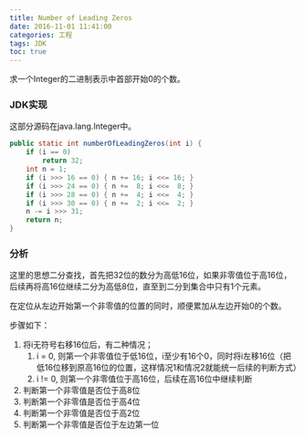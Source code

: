 ```yaml
---
title: Number of Leading Zeros
date: 2016-11-01 11:41:00
categories: 工程
tags: JDK
toc: true
---
```


求一个Integer的二进制表示中首部开始0的个数。

### JDK实现

这部分源码在java.lang.Integer中。

```java
public static int numberOfLeadingZeros(int i) {
    if (i == 0)
        return 32;
    int n = 1;
    if (i >>> 16 == 0) { n += 16; i <<= 16; }
    if (i >>> 24 == 0) { n +=  8; i <<=  8; }
    if (i >>> 28 == 0) { n +=  4; i <<=  4; }
    if (i >>> 30 == 0) { n +=  2; i <<=  2; }
    n -= i >>> 31;
    return n;
}
```

### 分析

这里的思想二分查找，首先把32位的数分为高低16位，如果非零值位于高16位，后续再将高16位继续二分为高低8位，直至到二分到集合中只有1个元素。

在定位从左边开始第一个非零值的位置的同时，顺便累加从左边开始0的个数。

步骤如下：

1. 将i无符号右移16位后，有二种情况；
    1. i = 0, 则第一个非零值位于低16位，i至少有16个0，同时将i左移16位（把低16位移到原高16位的位置，这样情况1和情况2就能统一后续的判断方式）
    2. i != 0, 则第一个非零值位于高16位，后续在高16位中继续判断
2. 判断第一个非零值是否位于高8位
3. 判断第一个非零值是否位于高4位
4. 判断第一个非零值是否位于高2位
5. 判断第一个非零值是否位于左边第一位
